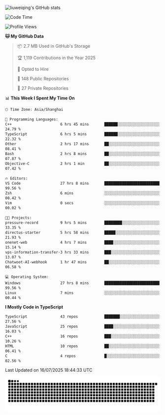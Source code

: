 ![liuweiqing's GitHub stats](https://github-readme-stats.vercel.app/api?username=14790897&show_icons=true&locale=cn&include_all_commits=true&count_private=true)

<!--START_SECTION:waka-->
![Code Time](http://img.shields.io/badge/Code%20Time-2%2C333%20hrs%2032%20mins-blue)

![Profile Views](http://img.shields.io/badge/Profile%20Views-0-blue)

**🐱 My GitHub Data** 

> 📦 2.7 MB Used in GitHub's Storage 
 > 
> 🏆 1,119 Contributions in the Year 2025
 > 
> 💼 Opted to Hire
 > 
> 📜 148 Public Repositories 
 > 
> 🔑 27 Private Repositories 
 > 
📊 **This Week I Spent My Time On** 

```text
🕑︎ Time Zone: Asia/Shanghai

💬 Programming Languages: 
C++                      6 hrs 45 mins       ██████░░░░░░░░░░░░░░░░░░░   24.79 % 
TypeScript               6 hrs 5 mins        ██████░░░░░░░░░░░░░░░░░░░   22.32 % 
Other                    2 hrs 17 mins       ██░░░░░░░░░░░░░░░░░░░░░░░   08.41 % 
Bash                     2 hrs 8 mins        ██░░░░░░░░░░░░░░░░░░░░░░░   07.87 % 
Objective-C              2 hrs 1 min         ██░░░░░░░░░░░░░░░░░░░░░░░   07.42 % 

🔥 Editors: 
VS Code                  27 hrs 8 mins       █████████████████████████   99.56 % 
Zsh                      6 mins              ░░░░░░░░░░░░░░░░░░░░░░░░░   00.42 % 
Vim                      0 secs              ░░░░░░░░░░░░░░░░░░░░░░░░░   00.02 % 

🐱‍💻 Projects: 
pressure-record          9 hrs 5 mins        ████████░░░░░░░░░░░░░░░░░   33.35 % 
directus-starter         5 hrs 58 mins       █████░░░░░░░░░░░░░░░░░░░░   21.93 % 
onenet-web               4 hrs 7 mins        ████░░░░░░░░░░░░░░░░░░░░░   15.14 % 
vps-information-transfer-3 hrs 33 mins       ███░░░░░░░░░░░░░░░░░░░░░░   13.07 % 
Chatwoot-AI-webhook      1 hr 47 mins        ██░░░░░░░░░░░░░░░░░░░░░░░   06.58 % 

💻 Operating System: 
Windows                  27 hrs 8 mins       █████████████████████████   99.56 % 
Linux                    7 mins              ░░░░░░░░░░░░░░░░░░░░░░░░░   00.44 % 
```

**I Mostly Code in TypeScript** 

```text
TypeScript               43 repos            ███████░░░░░░░░░░░░░░░░░░   27.56 % 
JavaScript               25 repos            ████░░░░░░░░░░░░░░░░░░░░░   16.03 % 
C++                      16 repos            ███░░░░░░░░░░░░░░░░░░░░░░   10.26 % 
HTML                     10 repos            ██░░░░░░░░░░░░░░░░░░░░░░░   06.41 % 
C                        4 repos             █░░░░░░░░░░░░░░░░░░░░░░░░   02.56 % 
```




 Last Updated on 16/07/2025 18:44:33 UTC
<!--END_SECTION:waka-->

<picture>
  <source media="(prefers-color-scheme: dark)" srcset="https://raw.githubusercontent.com/14790897/14790897/output/github-contribution-grid-snake-dark.svg" />
  <source media="(prefers-color-scheme: light)" srcset="https://raw.githubusercontent.com/14790897/14790897/output/github-contribution-grid-snake.svg" />
  <img alt="github-snake" src="https://raw.githubusercontent.com/14790897/14790897/output/github-contribution-grid-snake.svg" />
</picture>
